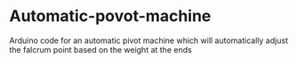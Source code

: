 # Automatic-povot-machine
Arduino code for an automatic pivot machine which will automatically adjust the falcrum point based on the weight at the ends

